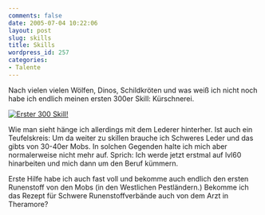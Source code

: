 ```yaml
---
comments: false
date: 2005-07-04 10:22:06
layout: post
slug: skills
title: Skills
wordpress_id: 257
categories:
- Talente
---
```


Nach vielen vielen Wölfen, Dinos, Schildkröten und was weiß ich nicht noch habe ich endlich meinen ersten 300er Skill: Kürschnerei.

[![Erster 300 Skill!](http://photos12.flickr.com/23437689_e94cb71c6c_o.jpg)](http://www.flickr.com/photos/walsweer/23437689/)

Wie man sieht hänge ich allerdings mit dem Lederer hinterher. Ist auch ein Teufelskreis: Um da weiter zu skillen brauche ich Schweres Leder und das gibts von 30-40er Mobs. In solchen Gegenden halte ich mich aber normalerweise nicht mehr auf. Sprich: Ich werde jetzt erstmal auf lvl60 hinarbeiten und mich dann um den Beruf kümmern.

Erste Hilfe habe ich auch fast voll und bekomme auch endlich den ersten Runenstoff von den Mobs (in den Westlichen Pestländern.) Bekomme ich das Rezept für Schwere Runenstoffverbände auch von dem Arzt in Theramore?
